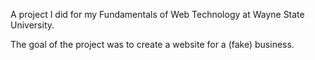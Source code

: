 A project I did for my Fundamentals of Web Technology at Wayne State University.

The goal of the project was to create a website for a (fake) business. 
